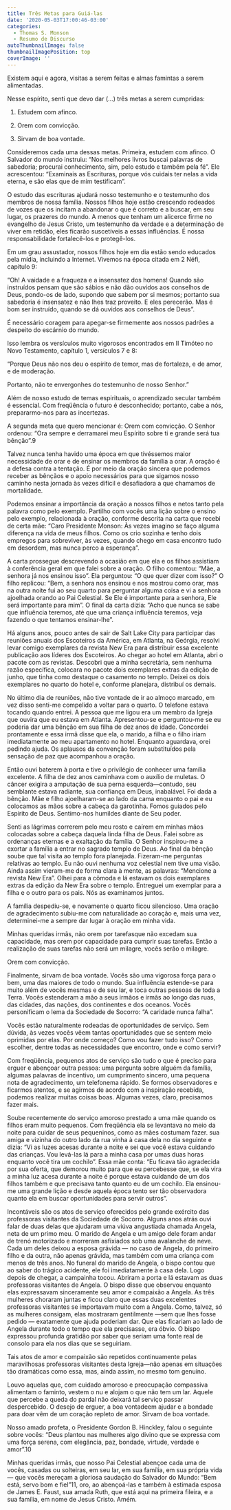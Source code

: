 ```yaml
---
title: Três Metas para Guiá-las
date: '2020-05-03T17:00:46-03:00'
categories:
  - Thomas S. Monson
  - Resumo de Discurso
autoThumbnailImage: false
thumbnailImagePosition: top
coverImage: ''
---
```

Existem aqui e agora, visitas a serem feitas e almas famintas a serem alimentadas. 

Nesse espírito, senti que devo dar (...) três metas a serem cumpridas:



1. Estudem com afinco.

2. Orem com convicção.

3. Sirvam de boa vontade.



Consideremos cada uma dessas metas. Primeira, estudem com afinco. O Salvador do mundo instruiu: “Nos melhores livros buscai palavras de sabedoria; procurai conhecimento, sim, pelo estudo e também pela fé”. Ele acrescentou: “Examinais as Escrituras, porque vós cuidais ter nelas a vida eterna, e são elas que de mim testificam”.

O estudo das escrituras ajudará nosso testemunho e o testemunho dos membros de nossa família. Nossos filhos hoje estão crescendo rodeados de vozes que os incitam a abandonar o que é correto e a buscar, em seu lugar, os prazeres do mundo. A menos que tenham um alicerce firme no evangelho de Jesus Cristo, um testemunho da verdade e a determinação de viver em retidão, eles ficarão suscetíveis a essas influências. É nossa responsabilidade fortalecê-los e protegê-los.

Em um grau assustador, nossos filhos hoje em dia estão sendo educados pela mídia, incluindo a Internet. Vivemos na época citada em 2 Néfi, capítulo 9:

“Oh! A vaidade e a fraqueza e a insensatez dos homens! Quando são instruídos pensam que são sábios e não dão ouvidos aos conselhos de Deus, pondo-os de lado, supondo que sabem por si mesmos; portanto sua sabedoria é insensatez e não lhes traz proveito. E eles perecerão. Mas é bom ser instruído, quando se dá ouvidos aos conselhos de Deus”.

É necessário coragem para apegar-se firmemente aos nossos padrões a despeito do escárnio do mundo.

Isso lembra os versículos muito vigorosos encontrados em II Timóteo no Novo Testamento, capítulo 1, versículos 7 e 8:

“Porque Deus não nos deu o espírito de temor, mas de fortaleza, e de amor, e de moderação.

Portanto, não te envergonhes do testemunho de nosso Senhor.”

Além de nosso estudo de temas espirituais, o aprendizado secular também é essencial. Com freqüência o futuro é desconhecido; portanto, cabe a nós, prepararmo-nos para as incertezas. 



A segunda meta que quero mencionar é: Orem com convicção. O Senhor ordenou: “Ora sempre e derramarei meu Espírito sobre ti e grande será tua bênção”.9



Talvez nunca tenha havido uma época em que tivéssemos maior necessidade de orar e de ensinar os membros da família a orar. A oração é a defesa contra a tentação. É por meio da oração sincera que podemos receber as bênçãos e o apoio necessários para que sigamos nosso caminho nesta jornada às vezes difícil e desafiadora a que chamamos de mortalidade.



Podemos ensinar a importância da oração a nossos filhos e netos tanto pela palavra como pelo exemplo. Partilho com vocês uma lição sobre o ensino pelo exemplo, relacionada à oração, conforme descrita na carta que recebi de certa mãe: “Caro Presidente Monson: Às vezes imagino se faço alguma diferença na vida de meus filhos. Como os crio sozinha e tenho dois empregos para sobreviver, às vezes, quando chego em casa encontro tudo em desordem, mas nunca perco a esperança”.



A carta prossegue descrevendo a ocasião em que ela e os filhos assistiam à conferência geral em que falei sobre a oração. O filho comentou: “Mãe, a senhora já nos ensinou isso”. Ela perguntou: “O que quer dizer com isso?” O filho replicou: “Bem, a senhora nos ensinou e nos mostrou como orar, mas na outra noite fui ao seu quarto para perguntar alguma coisa e vi a senhora ajoelhada orando ao Pai Celestial. Se Ele é importante para a senhora, Ele será importante para mim”. O final da carta dizia: “Acho que nunca se sabe que influência teremos, até que uma criança influência teremos, veja fazendo o que tentamos ensinar-lhe”.



Há alguns anos, pouco antes de sair de Salt Lake City para participar das reuniões anuais dos Escoteiros da América, em Atlanta, na Geórgia, resolvi levar comigo exemplares da revista New Era para distribuir essa excelente publicação aos líderes dos Escoteiros. Ao chegar ao hotel em Atlanta, abri o pacote com as revistas. Descobri que a minha secretária, sem nenhuma razão específica, colocara no pacote dois exemplares extras da edição de junho, que tinha como destaque o casamento no templo. Deixei os dois exemplares no quarto do hotel e, conforme planejara, distribuí os demais.



No último dia de reuniões, não tive vontade de ir ao almoço marcado, em vez disso senti-me compelido a voltar para o quarto. O telefone estava tocando quando entrei. A pessoa que me ligou era um membro da Igreja que ouvira que eu estava em Atlanta. Apresentou-se e perguntou-me se eu poderia dar uma bênção em sua filha de dez anos de idade. Concordei prontamente e essa irmã disse que ela, o marido, a filha e o filho iriam imediatamente ao meu apartamento no hotel. Enquanto aguardava, orei pedindo ajuda. Os aplausos da convenção foram substituídos pela sensação de paz que acompanhou a oração.



Então ouvi baterem à porta e tive o privilégio de conhecer uma família excelente. A filha de dez anos caminhava com o auxílio de muletas. O câncer exigira a amputação de sua perna esquerda﻿—contudo, seu semblante estava radiante, sua confiança em Deus, inabalável. Foi dada a bênção. Mãe e filho ajoelharam-se ao lado da cama enquanto o pai e eu colocamos as mãos sobre a cabeça da garotinha. Fomos guiados pelo Espírito de Deus. Sentimo-nos humildes diante de Seu poder.



Senti as lágrimas correrem pelo meu rosto e caírem em minhas mãos colocadas sobre a cabeça daquela linda filha de Deus. Falei sobre as ordenanças eternas e a exaltação da família. O Senhor inspirou-me a exortar a família a entrar no sagrado templo de Deus. Ao final da bênção soube que tal visita ao templo fora planejada. Fizeram-me perguntas relativas ao templo. Eu não ouvi nenhuma voz celestial nem tive uma visão. Ainda assim vieram-me de forma clara à mente, as palavras: “Mencione a revista New Era”. Olhei para a cômoda e lá estavam os dois exemplares extras da edição da New Era sobre o templo. Entreguei um exemplar para a filha e o outro para os pais. Nós as examinamos juntos.



A família despediu-se, e novamente o quarto ficou silencioso. Uma oração de agradecimento subiu-me com naturalidade ao coração e, mais uma vez, determinei-me a sempre dar lugar à oração em minha vida.



Minhas queridas irmãs, não orem por tarefasque não excedam sua capacidade, mas orem por capacidade para cumprir suas tarefas. Então a realização de suas tarefas não será um milagre, vocês serão o milagre.



Orem com convicção.



Finalmente, sirvam de boa vontade. Vocês são uma vigorosa força para o bem, uma das maiores de todo o mundo. Sua influência estende-se para muito além de vocês mesmas e de seu lar, e toca outras pessoas de toda a Terra. Vocês estenderam a mão a seus irmãos e irmãs ao longo das ruas, das cidades, das nações, dos continentes e dos oceanos. Vocês personificam o lema da Sociedade de Socorro: “A caridade nunca falha”.



Vocês estão naturalmente rodeadas de oportunidades de serviço. Sem dúvida, às vezes vocês vêem tantas oportunidades que se sentem meio oprimidas por elas. Por onde começo? Como vou fazer tudo isso? Como escolher, dentre todas as necessidades que encontro, onde e como servir?



Com freqüência, pequenos atos de serviço são tudo o que é preciso para erguer e abençoar outra pessoa: uma pergunta sobre alguém da família, algumas palavras de incentivo, um cumprimento sincero, uma pequena nota de agradecimento, um telefonema rápido. Se formos observadores e ficarmos atentos, e se agirmos de acordo com a inspiração recebida, podemos realizar muitas coisas boas. Algumas vezes, claro, precisamos fazer mais.



Soube recentemente do serviço amoroso prestado a uma mãe quando os filhos eram muito pequenos. Com freqüência ela se levantava no meio da noite para cuidar de seus pequeninos, como as mães costumam fazer. sua amiga e vizinha do outro lado da rua vinha à casa dela no dia seguinte e dizia: “Vi as luzes acesas durante a noite e sei que você estava cuidando das crianças. Vou levá-las lá para a minha casa por umas duas horas enquanto você tira um cochilo”. Essa mãe conta: “Eu ficava tão agradecida por sua oferta, que demorou muito para que eu percebesse que, se ela vira a minha luz acesa durante a noite é porque estava cuidando de um dos filhos também e que precisava tanto quanto eu de um cochilo. Ela ensinou-me uma grande lição e desde aquela época tento ser tão observadora quanto ela em buscar oportunidades para servir outros”.



Incontáveis são os atos de serviço oferecidos pelo grande exército das professoras visitantes da Sociedade de Socorro. Alguns anos atrás ouvi falar de duas delas que ajudaram uma viúva angustiada chamada Angela, neta de um primo meu. O marido de Angela e um amigo dele foram andar de trenó motorizado e morreram asfixiados sob uma avalanche de neve. Cada um deles deixou a esposa grávida ﻿— no caso de Angela, do primeiro filho e da outra, não apenas grávida, mas também com uma criança com menos de três anos. No funeral do marido de Angela, o bispo contou que ao saber do trágico acidente, ele foi imediatamente à casa dela. Logo depois de chegar, a campainha tocou. Abriram a porta e lá estavam as duas professoras visitantes de Angela. O bispo disse que observou enquanto elas expressavam sinceramente seu amor e compaixão a Angela. As três mulheres choraram juntas e ficou claro que essas duas excelentes professoras visitantes se importavam muito com a Angela. Como, talvez, só as mulheres consigam, elas mostraram gentilmente ﻿—sem que lhes fosse pedido ﻿— exatamente que ajuda poderiam dar. Que elas ficariam ao lado de Angela durante todo o tempo que ela precisasse, era óbvio. O bispo expressou profunda gratidão por saber que seriam uma fonte real de consolo para ela nos dias que se seguiriam.



Tais atos de amor e compaixão são repetidos continuamente pelas maravilhosas professoras visitantes desta Igreja﻿—não apenas em situações tão dramáticas como essa, mas, ainda assim, no mesmo tom genuíno.



Louvo aquelas que, com cuidado amoroso e preocupação compassiva alimentam o faminto, vestem o nu e alojam o que não tem um lar. Aquele que percebe a queda do pardal não deixará tal serviço passar despercebido. O desejo de erguer, a boa vontadeem ajudar e a bondade para doar vêm de um coração repleto de amor. Sirvam de boa vontade.



Nosso amado profeta, o Presidente Gordon B. Hinckley, falou o seguinte sobre vocês: “Deus plantou nas mulheres algo divino que se expressa com uma força serena, com elegância, paz, bondade, virtude, verdade e amor”.10



Minhas queridas irmãs, que nosso Pai Celestial abençoe cada uma de vocês, casadas ou solteiras, em seu lar, em sua família, em sua própria vida ﻿— que vocês mereçam a gloriosa saudação do Salvador do Mundo: “Bem está, servo bom e fiel”11, oro, ao abençoá-las e também à estimada esposa de James E. Faust, sua amada Ruth, que está aqui na primeira fileira, e a sua família, em nome de Jesus Cristo. Amém.
